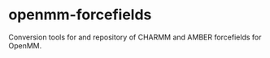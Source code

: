 # openmm-forcefields

Conversion tools for and repository of CHARMM and AMBER forcefields for OpenMM.
